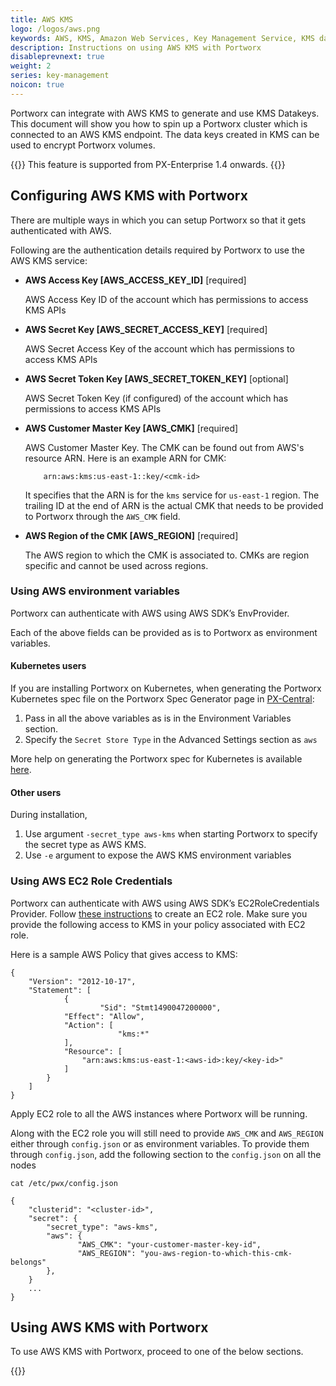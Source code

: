```yaml
---
title: AWS KMS
logo: /logos/aws.png
keywords: AWS, KMS, Amazon Web Services, Key Management Service, KMS datakeys, Volume Encryption, Cloud Credentials
description: Instructions on using AWS KMS with Portworx
disableprevnext: true
weight: 2
series: key-management
noicon: true
---
```


Portworx can integrate with AWS KMS to generate and use KMS Datakeys. This document will show you how to spin up a Portworx cluster which is connected to an AWS KMS endpoint. The data keys created in KMS can be used to encrypt Portworx volumes.

{{<info>}}
This feature is supported from PX-Enterprise 1.4 onwards.
{{</info>}}

## Configuring AWS KMS with Portworx

There are multiple ways in which you can setup Portworx so that it gets authenticated with AWS.

Following are the authentication details required by Portworx to use the AWS KMS service:

- **AWS Access Key [AWS_ACCESS_KEY_ID]** [required]

    AWS Access Key ID of the account which has permissions to access KMS APIs

- **AWS Secret Key [AWS_SECRET_ACCESS_KEY]** [required]

    AWS Secret Access Key of the account which has permissions to access KMS APIs

- **AWS Secret Token Key [AWS_SECRET_TOKEN_KEY]** [optional]

    AWS Secret Token Key (if configured) of the account which has permissions to access KMS APIs

- **AWS Customer Master Key [AWS_CMK]** [required]

    AWS Customer Master Key.
    The CMK can be found out from AWS's resource ARN. Here is an example ARN for CMK:
    ```
        arn:aws:kms:us-east-1::key/<cmk-id>
    ```
    It specifies that the ARN is for the `kms` service for `us-east-1` region.
    The trailing ID at the end of ARN is the actual CMK that needs to be provided to Portworx through the `AWS_CMK` field.

- **AWS Region of the CMK [AWS_REGION]**  [required]

    The AWS region to which the CMK is associated to. CMKs are region specific and cannot be used across regions.

### Using AWS environment variables

Portworx can authenticate with AWS using AWS SDK’s EnvProvider.

Each of the above fields can be provided as is to Portworx as environment variables.

#### Kubernetes users

If you are installing Portworx on Kubernetes, when generating the Portworx Kubernetes spec file on the Portworx Spec Generator page in [PX-Central](https://central.portworx.com):

1. Pass in all the above variables as is in the Environment Variables section.
2. Specify the `Secret Store Type` in the Advanced Settings section as `aws`

 More help on generating the Portworx spec for Kubernetes is available [here](/portworx-install-with-kubernetes).


#### Other users

During installation,

1. Use argument `-secret_type aws-kms` when starting Portworx to specify the secret type as AWS KMS.
2. Use `-e` argument to expose the AWS KMS environment variables


### Using AWS EC2 Role Credentials

Portworx can authenticate with AWS using AWS SDK’s EC2RoleCredentials Provider. Follow [these instructions](http://docs.aws.amazon.com/AWSEC2/latest/UserGuide/iam-roles-for-amazon-ec2.html) to create an EC2 role. Make sure you provide the following access to KMS in your policy associated with EC2 role.

Here is a sample AWS Policy that gives access to KMS:

```text
{
    "Version": "2012-10-17",
    "Statement": [
            {
	                "Sid": "Stmt1490047200000",
            "Effect": "Allow",
            "Action": [
	                    "kms:*"
            ],
            "Resource": [
                "arn:aws:kms:us-east-1:<aws-id>:key/<key-id>"
            ]
        }
    ]
}
```

Apply EC2 role to all the AWS instances where Portworx will be running.

Along with the EC2 role you will still need to provide `AWS_CMK` and `AWS_REGION` either through `config.json` or as environment variables. To provide them through `config.json`, add the following section to the `config.json` on all the nodes

```text
cat /etc/pwx/config.json
```

```output
{
    "clusterid": "<cluster-id>",
    "secret": {
        "secret_type": "aws-kms",
        "aws": {
               "AWS_CMK": "your-customer-master-key-id",
               "AWS_REGION": "you-aws-region-to-which-this-cmk-belongs"
        },
    }
    ...
}
```

## Using AWS KMS with Portworx

To use AWS KMS with Portworx, proceed to one of the below sections.

{{<homelist series="aws-secret-uses">}}
